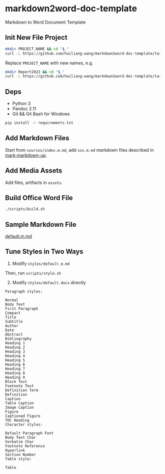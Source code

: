 # markdown2word-doc-template

Markdown to Word Document Template

## Init New File Project

```bash
mkdir PROJECT_NAME && cd "$_"
curl -L https://github.com/hailiang-wang/markdown2word-doc-template/tarball/master | tar xz --strip-components=1
```

Replace `PROJECT_NAME` with new names, e.g.

```bash
mkdir Report2022 && cd "$_"
curl -L https://github.com/hailiang-wang/markdown2word-doc-template/tarball/master | tar xz --strip-components=1
```

## Deps

* Python 3
* Pandoc 2.11
* Git && Git Bash for Windows

```bash
pip install -r requirements.txt
```

## Add Markdown Files

Start from `sources/index.m.md`, add `xxx.m.md` markdown files described in [mark-markdown-up](https://github.com/hailiang-wang/mark-markdown-up).

## Add Media Assets

Add files, artifacts in `assets`.

## Build Office Word File

```bash
./scripts/build.sh
```

## Sample Markdown File

[default.m.md](./styles/default.m.md)

## Tune Styles in Two Ways

1. Modify `styles/default.m.md`

Then, run `scripts/style.sh`

2. Modify `styles/default.docx` directly

```
Paragraph styles:

Normal
Body Text
First Paragraph
Compact
Title
Subtitle
Author
Date
Abstract
Bibliography
Heading 1
Heading 2
Heading 3
Heading 4
Heading 5
Heading 6
Heading 7
Heading 8
Heading 9
Block Text
Footnote Text
Definition Term
Definition
Caption
Table Caption
Image Caption
Figure
Captioned Figure
TOC Heading
Character styles:

Default Paragraph Font
Body Text Char
Verbatim Char
Footnote Reference
Hyperlink
Section Number
Table style:

Table
```
